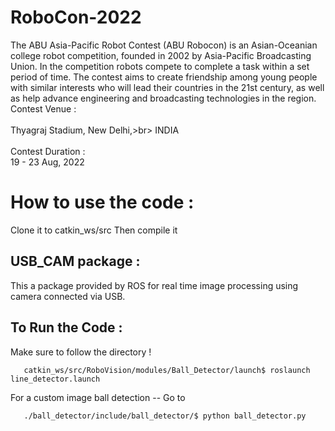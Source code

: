 # RoboCon-2022

The ABU Asia-Pacific Robot Contest (ABU Robocon) is an Asian-Oceanian college robot competition, founded in 2002 by Asia-Pacific Broadcasting Union. In the competition robots compete to complete a task within a set period of time. The contest aims to create friendship among young people with similar interests who will lead their countries in the 21st century, as well as help advance engineering and broadcasting technologies in the region.
<br>
Contest Venue :<br>                       
Thyagraj Stadium, New Delhi,>br>
INDIA<br>
<br>
Contest Duration :<br>
19 - 23 Aug, 2022<br>

# How to use the code : 

Clone it to catkin_ws/src
Then compile it

<h2><B>USB_CAM package :</B></h2>
This a package provided by ROS for real time image processing using camera connected via USB. 

<h2><B>To Run the Code :</B></h2>

Make sure to follow the directory  !
 
       catkin_ws/src/RoboVision/modules/Ball_Detector/launch$ roslaunch line_detector.launch

For a custom image ball detection -- Go to  
       
       ./ball_detector/include/ball_detector/$ python ball_detector.py
